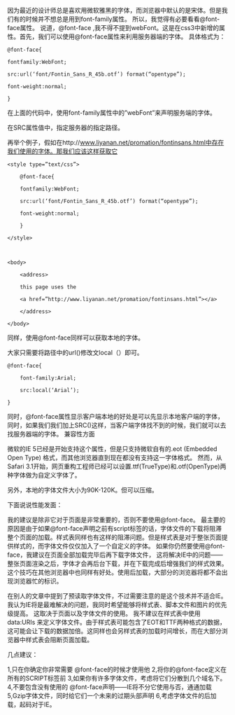 因为最近的设计师总是喜欢用微软雅黑的字体，而浏览器中默认的是宋体。但是我们有的时候并不想总是用到font-family属性。
所以，我觉得有必要看看@font-face属性。
说道，@font-face ,我不得不提到webFont。这是在css3中新增的属性。首先，我们可以使用@font-face属性来利用服务器端的字体。
具体格式为：

 

	@font-face{

	fontfamily:WebFont;

	src:url(‘font/Fontin_Sans_R_45b.otf’) format(“opentype”);

	font-weight:normal;

	}

在上面的代码中，使用font-family属性中的”webFont”来声明服务端的字体。

在SRC属性值中，指定服务器的指定路径。

再举个例子，假如在http://www.liyanan.net/promation/fontinsans.html中存在我们使用的字体。那我们应该这样获取它

 

	<style type=”text/css”>

		@font-face{

		fontfamily:WebFont;

		src:url(‘font/Fontin_Sans_R_45b.otf’) format(“opentype”);

		font-weight:normal;

		}

	</style>

	 

	<body>

		<address>

		this page uses the

		<a href=”http://www.liyanan.net/promation/fontinsans.html”></a>

		</address>

	</body>

同样，使用@font-face同样可以获取本地的字体。

大家只需要将路径中的url()修改文local（）即可。

 

	@font-face{

		font-family:Arial;

		src:local(‘Arial’);

	}
同时，@font-face属性显示客户端本地的好处是可以先显示本地客户端的字体，同时，如果我们我们加上SRC()这样，当客户端字体找不到的时候，我们就可以去找服务器端的字体。
兼容性方面

微软的IE 5已经是开始支持这个属性，但是只支持微软自有的.eot (Embedded Open Type) 格式，而其他浏览器直到现在都没有支持这一字体格式。
然而，从Safari 3.1开始，网页重构工程师已经可以设置.ttf(TrueType)和.otf(OpenType)两种字体做为自定义字体了。

另外，本地的字体文件大小为90K-120K。但可以压缩。

下面说说性能发面：

我的建议是除非它对于页面是非常重要的，否则不要使用@font-face。
最主要的原因是由于如果@font-face声明之前有script标签的话，字体文件的下载将阻滞整个页面的加载。样式表同样也有这样的阻滞问题。但是样式表是对于整张页面提供样式的，而字体文件仅仅加入了一个自定义的字体。
如果你仍然要使用@font-face，我建议在页面全部加载完毕后再下载字体文件， 这将解决IE中的问题——整张页面渲染之后，字体才会再后台下载，并在下载完成后增强我们的样式效果。
这个技巧在其他浏览器中也同样有好处。使用后加载，大部分的浏览器将都不会出现浏览器忙的标识。

在别人的文章中提到了预读取字体文件，不过需要注意的是这个技术并不适合IE。我认为IE将是最难解决的问题，我同时希望能够将样式表、脚本文件和图片的优先级提高。
这取决于页面以及字体文件的使用。
我不建议在样式表中使用 data:URIs  来定义字体文件。由于样式表可能包含了EOT和TTF两种格式的数据，这可能会让下载的数据加倍。这同样也会另样式表的加载时间增长，而在大部分浏览器中样式表会阻断页面加载。

几点建议：

1,只在你确定你非常需要 @font-face的时候才使用他
2,将你的@font-face定义在所有的SCRIPT标签前
3,如果你有许多字体文件，考虑将它们分散到几个域名下。
4,不要包含没有使用的 @font-face声明——IE将不分它使用与否，通通加载
5,Gzip字体文件，同时给它们一个未来的过期头部声明
6,考虑字体文件的后加载，起码对于IE。
